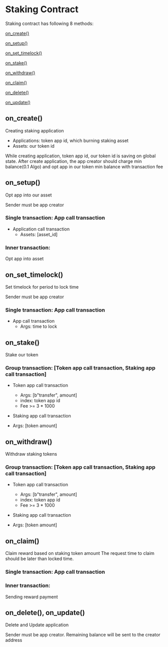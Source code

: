 # Staking Contract

Staking contract has following 8 methods: 

[on_create()](#on_create)

[on_setup()](#on_setup)

[on_set_timelock()](#on_set_timelock)

[on_stake()](#on_stake)

[on_withdraw()](#on_withdraw)

[on_claim()](#on_claim)

[on_delete()](#on_delete)

[on_update()](#on_update)


## on_create()
Creating staking application

* Applications: token app id, which burning staking asset
* Assets: our token id

While creating application, token app id, our token id is saving on global state.
After create application, the app creator should charge min balance(0.1 Algo) and opt app in our token min balance with transaction fee


## on_setup()
Opt app into our asset

Sender must be app creator

### Single transaction: App call transaction

* Application call transaction
  * Assets: [asset_id]

### Inner transaction: 
Opt app into asset

## on_set_timelock()
Set timelock for period to lock time

Sender must be app creator

### Single transaction:  App call transaction

* App call transaction
  * Args: time to lock

## on_stake()
Stake our token

### Group transaction: [Token app call transaction, Staking app call transaction]

* Token app call transaction
  * Args: [b"transfer", amount]
  * index: token app id
  * Fee >= 3 * 1000

*  Staking app call transaction
  * Args: [token amount]


## on_withdraw()
Withdraw staking tokens

### Group transaction: [Token app call transaction, Staking app call transaction]

* Token app call transaction
  * Args: [b"transfer", amount]
  * index: token app id
  * Fee >= 3 * 1000

*  Staking app call transaction
  * Args: [token amount]


## on_claim()
Claim reward based on staking token amount
The request time to claim should be later than locked time.

### Single transaction: App call transaction

### Inner transaction: 
Sending reward payment


## on_delete(), on_update()
Delete and Update application

Sender must be app creator.
Remaining balance will be sent to the creator address



